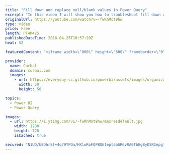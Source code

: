 ```yaml
---
title: "Fill down and replace null/blank values in Power Query"
excerpt: "In this video I will show you how to troubleshoot fill down and replace blank values.  If you are trying to fill down blank values or replace null values you might see that power query ignores it completely. In this video I will show you how to fix this issues.    Looking for a download file? Go to our"
originalUrl: https://youtube.com/watch?v=-fwKhMot9hw
type: video
price: Free
length: PT4M42S
publishedDateTime: 2018-04-25T10:57:20Z
heat: 52

featuredContent: "<iframe width=\"800\" height=\"500\" frameborder=\"0\" src=\"https://www.youtube.com/embed/-fwKhMot9hw\" allow=\"accelerometer; autoplay; encrypted-media; gyroscope; picture-in-picture\" allowfullscreen></iframe>"

provider:
  name: Curbal
  domain: curbal.com
  images:
    - url: https://everyday-cc.github.io/powerbi/assets/images/organizations/curbal.com-50x50.jpg
      width: 50
      height: 50

topics:
  - Power BI
  - Power Query

images:
  - url: https://i.ytimg.com/vi/-fwKhMot9hw/maxresdefault.jpg
    width: 1280
    height: 720
    isCached: true

secured: "N1UD/bEDhr5f+4q79YPOa/HXlwRoFQPBQ61ept6aGR6vRA6TbEgByKSRIepg7h5b3NS1mv8zXIrZnRLhYY6zy99Z9vaiuCMmqNfFD2Q4UQTqEKeHfBgMXBYI+e0vY/pFXyT1Dbak022JRMWPUVpR3aCevZEKxctt75/zMQIPZStmFliDfdhEDuD8dEV6X9rXg4mkC5fBikUMG2xKQlP9JQLbW4x3A5JvLM/0DYoGRsf7DcOMWqK/zr5fnfKKy3ANN7zPRLsWfIkHcSs24fyeg2pmoQ7NOKa3ZwT1J8EFk65qiDKJCBRFci83NPzhhU9dORBojEtuWyfmDersKquW+dG71XyfXQqEamjl2ndSyP6IPAS9cakHMp9YwisyZZI75UmeI0QeISJssEqj0TL2yuqB3EXQDtC+7M8kTgiHZ5A=;NOLkfolimvaFfDxwZfJ1/Q=="
---
```



